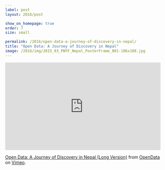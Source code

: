 ```yaml
---
label: post
layout: 2016/post

show_on_homepage: true
order: 7
size: small

permalink: /2016/open-data-a-journey-of-discovery-in-nepal/
title: "Open Data: A Journey of Discovery in Nepal"
image: /2016/img/2015_03_PWYF_Nepal_PosterFrame_001-186x108.jpg
---
```


<iframe src="https://player.vimeo.com/video/129117891" width="500" height="281" frameborder="0" webkitallowfullscreen mozallowfullscreen allowfullscreen></iframe>

[Open Data: A Journey of Discovery in Nepal (Long Version)](https://vimeo.com/129117891) from [OpenData](https://vimeo.com/opendata) on [Vimeo](https://vimeo.com).

